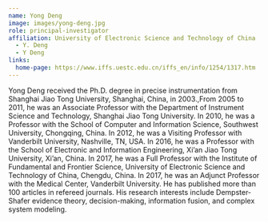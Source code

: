 ```yaml
---
name: Yong Deng
image: images/yong-deng.jpg
role: principal-investigator
affiliation: University of Electronic Science and Technology of China
  - Y. Deng
  - Y Deng
links:
  home-page: https://www.iffs.uestc.edu.cn/iffs_en/info/1254/1317.htm
---
```


Yong Deng received the Ph.D. degree in precise instrumentation from Shanghai Jiao Tong University, Shanghai, China, in 2003.,From 2005 to 2011, he was an Associate Professor with the Department of Instrument Science and Technology, Shanghai Jiao Tong University. In 2010, he was a Professor with the School of Computer and Information Science, Southwest University, Chongqing, China. In 2012, he was a Visiting Professor with Vanderbilt University, Nashville, TN, USA. In 2016, he was a Professor with the School of Electronic and Information Engineering, Xi’an Jiao Tong University, Xi’an, China. In 2017, he was a Full Professor with the Institute of Fundamental and Frontier Science, University of Electronic Science and Technology of China, Chengdu, China. In 2017, he was an Adjunct Professor with the Medical Center, Vanderbilt University. He has published more than 100 articles in refereed journals. His research interests include Dempster-Shafer evidence theory, decision-making, information fusion, and complex system modeling.
